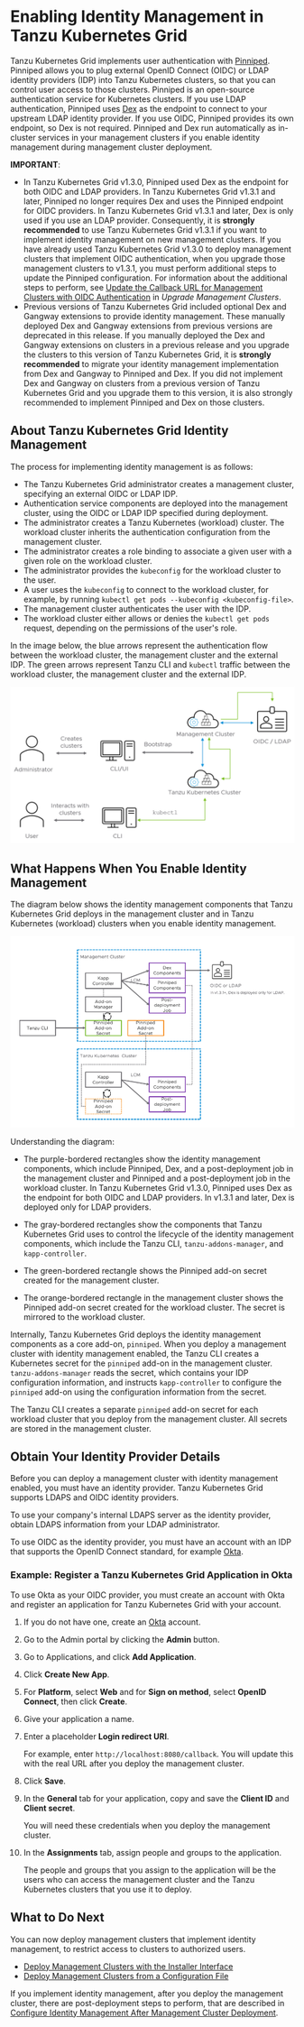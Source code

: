 # Enabling Identity Management in Tanzu Kubernetes Grid

Tanzu Kubernetes Grid implements user authentication with [Pinniped](https://pinniped.dev/). Pinniped allows you to plug external OpenID Connect (OIDC) or LDAP identity providers (IDP) into Tanzu Kubernetes clusters, so that you can control user access to those clusters. Pinniped is an open-source authentication service for Kubernetes clusters. If you use LDAP authentication, Pinniped uses [Dex](https://github.com/dexidp/dex/blob/master/README.md) as the endpoint to connect to your upstream LDAP identity provider. If you use OIDC, Pinniped provides its own endpoint, so Dex is not required. Pinniped and Dex run automatically as in-cluster services in your management clusters if you enable identity management during management cluster deployment.

**IMPORTANT**:

- In Tanzu Kubernetes Grid v1.3.0, Pinniped used Dex as the endpoint for both OIDC and LDAP providers. In Tanzu Kubernetes Grid v1.3.1 and later, Pinniped no longer requires Dex and uses the Pinniped endpoint for OIDC providers. In Tanzu Kubernetes Grid v1.3.1 and later, Dex is only used if you use an LDAP provider. Consequently, it is **strongly recommended** to use Tanzu Kubernetes Grid v1.3.1 if you want to implement identity management on new management clusters. If you have already used Tanzu Kubernetes Grid v1.3.0 to deploy management clusters that implement OIDC authentication, when you upgrade those management clusters to v1.3.1, you must perform additional steps to update the Pinniped configuration. For information about the additional steps to perform, see [Update the Callback URL for Management Clusters with OIDC Authentication](../upgrade-tkg/management-cluster.md#update-callbackurl) in *Upgrade Management Clusters*.
- Previous versions of Tanzu Kubernetes Grid included optional Dex and Gangway extensions to provide identity management. These manually deployed Dex and Gangway extensions from previous versions are deprecated in this release. If you manually deployed the Dex and Gangway extensions on clusters in a previous release and you upgrade the clusters to this version of Tanzu Kubernetes Grid, it is **strongly recommended** to migrate your identity management implementation from Dex and Gangway to Pinniped and Dex. If you did not implement Dex and Gangway on clusters from a previous version of Tanzu Kubernetes Grid and you upgrade them to this version, it is also strongly recommended to implement Pinniped and Dex on those clusters.

## About Tanzu Kubernetes Grid Identity Management

The process for implementing identity management is as follows:

- The Tanzu Kubernetes Grid administrator creates a management cluster, specifying an external OIDC or LDAP IDP.
- Authentication service components are deployed into the management cluster, using the OIDC or LDAP IDP specified during deployment.
- The administrator creates a Tanzu Kubernetes (workload) cluster. The workload cluster inherits the authentication configuration from the management cluster.
- The administrator creates a role binding to associate a given user with a given role on the workload cluster.
- The administrator provides the `kubeconfig` for the workload cluster to the user.
- A user uses the `kubeconfig` to connect to the workload cluster, for example, by running `kubectl get pods --kubeconfig <kubeconfig-file>`.
- The management cluster authenticates the user with the IDP.
- The workload cluster either allows or denies the `kubectl get pods` request, depending on the permissions of the user's role.

In the image below, the blue arrows represent the authentication flow between the workload cluster, the management cluster and the external IDP. The green arrows represent Tanzu CLI and `kubectl` traffic between the workload cluster, the management cluster and the external IDP.

![Identity Management in Tanzu Kubernetes Grid](../images/tkg-id-mgmt.png)

## What Happens When You Enable Identity Management

The diagram below shows the identity management components that Tanzu Kubernetes Grid deploys in the management cluster and in Tanzu Kubernetes (workload) clusters when you enable identity management.

![Identity Management architecture in Tanzu Kubernetes Grid](../images/tkg-id-mgmt-architecture.png)

Understanding the diagram:

* The purple-bordered rectangles show the identity management components, which include Pinniped, Dex, and a post-deployment job in the management cluster and Pinniped and a post-deployment job in the workload cluster. In Tanzu Kubernetes Grid v1.3.0, Pinniped uses Dex as the endpoint for both OIDC and LDAP providers. In v1.3.1 and later, Dex is deployed only for LDAP providers.

* The gray-bordered rectangles show the components that Tanzu Kubernetes Grid uses to control the lifecycle of the identity management components, which include the Tanzu CLI, `tanzu-addons-manager`, and `kapp-controller`.

* The green-bordered rectangle shows the Pinniped add-on secret created for the management cluster.

* The orange-bordered rectangle in the management cluster shows the Pinniped add-on secret created for the workload cluster. The secret is mirrored to the workload cluster.

Internally, Tanzu Kubernetes Grid deploys the identity management components as a core add-on, `pinniped`. When you deploy a management cluster with identity management enabled, the Tanzu CLI creates a Kubernetes secret for the `pinniped` add-on in the management cluster. `tanzu-addons-manager` reads the secret, which contains your IDP configuration information, and instructs `kapp-controller` to configure the `pinniped` add-on using the configuration information from the secret.

The Tanzu CLI creates a separate `pinniped` add-on secret for each workload cluster that you deploy from the management cluster. All secrets are stored in the management cluster.

## <a id="idp"></a> Obtain Your Identity Provider Details

Before you can deploy a management cluster with identity management enabled, you must have an identity provider. Tanzu Kubernetes Grid supports LDAPS and OIDC identity providers.

To use your company's internal LDAPS server as the identity provider, obtain LDAPS information from your LDAP administrator.

To use OIDC as the identity provider, you must have an account with an IDP that supports the OpenID Connect standard, for example [Okta](https://www.okta.com/).

### Example: Register a Tanzu Kubernetes Grid Application in Okta

To use Okta as your OIDC provider, you must create an account with Okta and register an application for Tanzu Kubernetes Grid with your account.

1. If you do not have one, create an [Okta](https://www.okta.com/) account.
1. Go to the Admin portal by clicking the **Admin** button.
1. Go to Applications, and click **Add Application**.
1. Click **Create New App**.
1. For **Platform**, select **Web** and for **Sign on method**, select **OpenID Connect**, then click **Create**.
1. Give your application a name.
1. Enter a placeholder **Login redirect URI**.

   For example, enter `http://localhost:8080/callback`. You will update this with the real URL after you deploy the management cluster.
1. Click **Save**.
1. In the **General** tab for your application, copy and save the **Client ID** and **Client secret**.

   You will need these credentials when you deploy the management cluster.
1. In the **Assignments** tab, assign people and groups to the application.

   The people and groups that you assign to the application will be the users  who can access the management cluster and the Tanzu Kubernetes clusters that you use it to deploy.

## What to Do Next

You can now deploy management clusters that implement identity management, to restrict access to clusters to authorized users.

- [Deploy Management Clusters with the Installer Interface](deploy-ui.md)
- [Deploy Management Clusters from a Configuration File](deploy-cli.md)

If you implement identity management, after you deploy the management cluster, there are post-deployment steps to perform, that are described in [Configure Identity Management After Management Cluster Deployment](configure-id-mgmt.md).
